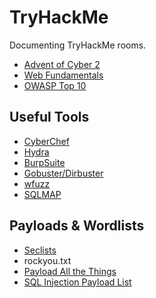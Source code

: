 # TryHackMe
Documenting TryHackMe rooms.

- [Advent of Cyber 2](Advent%20of%20Cyber%202)
- [Web Fundamentals](WebFundamentals.md)
- [OWASP Top 10](OWASP%20Top%2010)

## Useful Tools
- [CyberChef](https://gchq.github.io/CyberChef/)
- [Hydra](https://tools.kali.org/password-attacks/hydra)
- [BurpSuite](https://portswigger.net/burp)
- [Gobuster/Dirbuster](https://github.com/OJ/gobuster)
- [wfuzz](https://github.com/xmendez/wfuzz)
- [SQLMAP](https://github.com/sqlmapproject/sqlmap)

## Payloads & Wordlists
- [Seclists](https://github.com/danielmiessler/SecLists)
- rockyou.txt
- [Payload All the Things](https://github.com/swisskyrepo/PayloadsAllTheThings)
- [SQL Injection Payload List](https://github.com/payloadbox/sql-injection-payload-list)